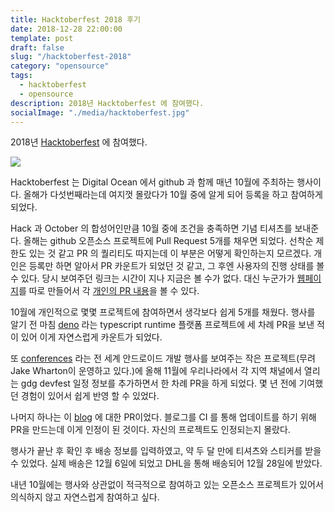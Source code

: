 ```yaml
---
title: Hacktoberfest 2018 후기
date: 2018-12-28 22:00:00
template: post
draft: false
slug: "/hacktoberfest-2018"
category: "opensource"
tags:
  - hacktoberfest
  - opensource
description: 2018년 Hacktoberfest 에 참여했다.
socialImage: "./media/hacktoberfest.jpg"
---
```


2018년 [Hacktoberfest](https://hacktoberfest.digitalocean.com) 에 참여했다.

![](/media/hacktoberfest.jpg)

Hacktoberfest 는 Digital Ocean 에서 github 과 함께 매년 10월에 주최하는 행사이다. 올해가 다섯번째라는데 여지껏 몰랐다가 10월 중에 알게 되어 등록을 하고 참여하게 되었다.

Hack 과 October 의 합성어인만큼 10월 중에 조건을 충족하면 기념 티셔츠를 보내준다. 올해는 github 오픈소스 프로젝트에 Pull Request 5개를 채우면 되었다. 선착순 제한도 있는 것 같고 PR 의 퀄리티도 따지는데 이 부분은 어떻게 확인하는지 모르겠다. 개인은 등록만 하면 알아서 PR 카운트가 되었던 것 같고, 그 후엔 사용자의 진행 상태를 볼 수 있다. 당시 보여주던 링크는 시간이 지나 지금은 볼 수가 없다. 대신 누군가가 [웹페이지](https://hacktoberfestchecker.jenko.me)를 따로 만들어서 각 [개인의 PR 내용](https://hacktoberfestchecker.jenko.me/user/amoseui)을 볼 수 있다.

10월에 개인적으로 몇몇 프로젝트에 참여하면서 생각보다 쉽게 5개를 채웠다. 행사를 알기 전 마침 [deno](https://github.com/denoland/deno) 라는 typescript runtime 플랫폼 프로젝트에 세 차례 PR을 보낸 적이 있어 이게 자연스럽게 카운트가 되었다.

또 [conferences](https://github.com/AndroidStudyGroup/conferences) 라는 전 세계 안드로이드 개발 행사를 보여주는 작은 프로젝트(무려 Jake Wharton이 운영하고 있다.)에 올해 11월에 우리나라에서 각 지역 채널에서 열리는 gdg devfest 일정 정보를 추가하면서 한 차례 PR을 하게 되었다. 몇 년 전에 기여했던 경험이 있어서 쉽게 반영 할 수 있었다.

나머지 하나는 이 [blog](https://github.com/amoseui/blog) 에 대한 PR이었다. 블로그를 CI 를 통해 업데이트를 하기 위해 PR을 만드는데 이게 인정이 된 것이다. 자신의 프로젝트도 인정되는지 몰랐다.

행사가 끝난 후 확인 후 배송 정보를 입력하였고, 약 두 달 만에 티셔츠와 스티커를 받을 수 있었다. 실제 배송은 12월 6일에 되었고 DHL을 통해 배송되어 12월 28일에 받았다.

내년 10월에는 행사와 상관없이 적극적으로 참여하고 있는 오픈소스 프로젝트가 있어서 의식하지 않고 자연스럽게 참여하고 싶다.
